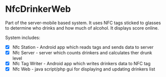 # NfcDrinkerWeb

Part of the server-mobile based system. It uses NFC tags sticked to glasses to determine who drinks and how much of alcohol.
It displays score online.

System includes:
- [x] Nfc Station - Android app which reads tags and sends data to server
- [X] Nfc Server - server which counts drinkers and calculates ther drunk level
- [X] Nfc Tag Writer - Android app which writes drinkers data to NFC tag
- [X] Nfc Web - java script/php gui for displaying and updating drinkers list
